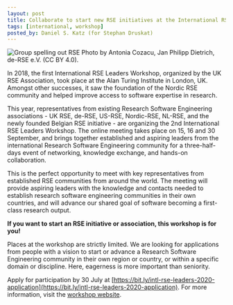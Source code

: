 ```yaml
---
layout: post
title: Collaborate to start new RSE initiatives at the International RSE Leaders workshop!
tags: [international, workshop]
posted_by: Daniel S. Katz (for Stephan Druskat)
---
```


![Group spelling out RSE](https://research-software.org/img/derse.png)
Photo by Antonia Cozacu, Jan Philipp Dietrich, de-RSE e.V. (CC BY 4.0).

In 2018, the first International RSE Leaders Workshop, organized by the UK RSE Association, took place at the Alan Turing Institute in London, UK.
Amongst other successes, it saw the foundation of the Nordic RSE community and helped improve access to software expertise in research.

This year, representatives from existing Research Software Engineering associations - UK RSE, de-RSE, US-RSE, Nordic-RSE, NL-RSE,
and the newly founded Belgian RSE initiative - are organizing the 2nd International RSE Leaders Workshop.
The online meeting takes place on 15, 16 and 30 September, and brings together established and aspiring leaders from the
international Research Software Engineering community for a three-half-days event of networking, knowledge exchange, and hands-on collaboration.

This is the perfect opportunity to meet with key representatives from established RSE communities from around the world.
The meeting will provide aspiring leaders with the knowledge and contacts needed to establish research software engineering
communities in their own countries, and will advance our shared goal of software becoming a first-class research output.

**If you want to start an RSE initiative or association, this workshop is for you!**

Places at the workshop are strictly limited. We are looking for applications from people with a vision to start or advance a Research
Software Engineering community in their own region or country, or within a specific domain or discipline. Here, eagerness is more
important than seniority.

Apply for participation by 30 July at [https://bit.ly/intl-rse-leaders-2020-application](https://bit.ly/intl-rse-leaders-2020-application).
For more information, visit the [workshop website](https://research-software.org/2020-workshop.html).
